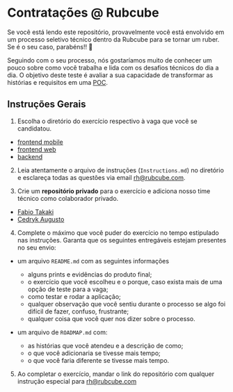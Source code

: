 # Contratações @ Rubcube

Se você está lendo este repositório, provavelmente você está envolvido em um processo seletivo técnico dentro da Rubcube para se tornar um ruber. Se é o seu caso, parabéns!! 🥳

Seguindo com o seu processo, nós gostaríamos muito de conhecer um pouco sobre como você trabalha e lida com os desafios técnicos do dia a dia. O objetivo deste teste é avaliar a sua capacidade de transformar as histórias e requisitos em uma [POC](https://en.wikipedia.org/wiki/Proof_of_concept).

## Instruções Gerais

1. Escolha o diretório do exercício respectivo à vaga que você se candidatou.

- [frontend mobile](https://github.com/rubcube/hiring-exercises/blob/master/frontend-mobile/Instructions.md)
- [frontend web](https://github.com/rubcube/hiring-exercises/blob/master/frontend-web/Instructions.md)
- [backend](https://github.com/rubcube/hiring-exercises/blob/master/backend/Instructions.md)

2. Leia atentamente o arquivo de instruções (`Instructions.md`) no diretório e esclareça todas as questões via email [rh@rubcube.com](mailto:rh@rubcube.com).

3. Crie um **repositório privado** para o exercício e adiciona nosso time técnico como colaborador privado.

- [Fabio Takaki](https://github.com/fabiotakaki)
- [Cedryk Augusto](https://github.com/cedryk-augusto)

4. Complete o máximo que você puder do exercício no tempo estipulado nas instruções. Garanta que os seguintes entregáveis estejam presentes no seu envio:

- um arquivo `README.md` com as seguintes informações
  - alguns prints e evidências do produto final;
  - o exercício que você escolheu e o porque, caso exista mais de uma opção de teste para a vaga;
  - como testar e rodar a aplicação;
  - qualquer observação que você sentiu durante o processo se algo foi difícil de fazer, confuso, frustrante;
  - qualquer coisa que você quer nos dizer sobre o processo.

- um arquivo de `ROADMAP.md` com:
  - as histórias que você atendeu e a descrição de como;
  - o que você adicionaria se tivesse mais tempo;
  - o que você faria diferente se tivesse mais tempo.

5. Ao completar o exercício, mandar o link do repositório com qualquer instrução especial para [rh@rubcube.com](mailto:rh@rubcube.com)
